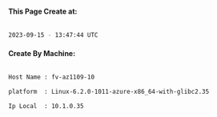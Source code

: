 
   
#### This Page Create at:

```bash

2023-09-15 - 13:47:44 UTC

```

#### Create By Machine:

```bash

Host Name : fv-az1109-10

platform  : Linux-6.2.0-1011-azure-x86_64-with-glibc2.35

Ip Local  : 10.1.0.35

```

